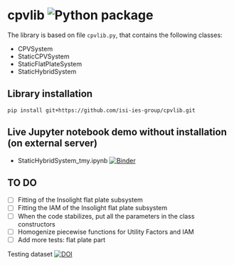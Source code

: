 # cpvlib ![Python package](https://github.com/isi-ies-group/cpvlib/workflows/Python%20package/badge.svg)
The library is based on file `cpvlib.py`, that contains the following classes:

* CPVSystem
* StaticCPVSystem
* StaticFlatPlateSystem
* StaticHybridSystem

## Library installation
`pip install git+https://github.com/isi-ies-group/cpvlib.git`

## Live Jupyter notebook demo without installation (on external server)
* StaticHybridSystem_tmy.ipynb [![Binder](https://mybinder.org/badge_logo.svg)](https://mybinder.org/v2/gh/isi-ies-group/cpvlib/master?filepath=cpvlib/StaticHybridSystem_tmy.ipynb)

## TO DO
* [ ] Fitting of the Insolight flat plate subsystem
* [ ] Fitting the IAM of the Insolight flat plate subsystem
* [ ] When the code stabilizes, put all the parameters in the class constructors
* [ ] Homogenize piecewise functions for Utility Factors and IAM
* [ ] Add more tests: flat plate part

Testing dataset [![DOI](https://zenodo.org/badge/DOI/10.5281/zenodo.3346823.svg)](https://doi.org/10.5281/zenodo.3346823)
